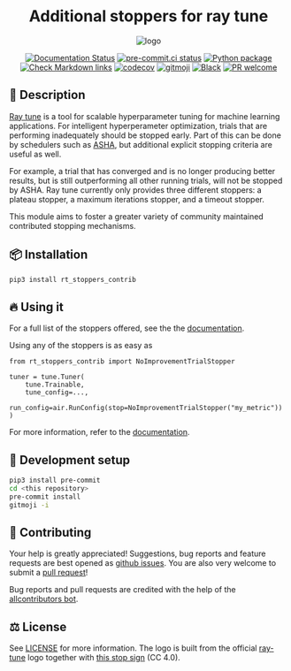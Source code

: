 <div align="center">

# Additional stoppers for ray tune

![logo](https://user-images.githubusercontent.com/13602468/207724747-2f86dc4d-0c09-4d8f-9e7f-37614a0dab9d.png)

<!-- ALL-CONTRIBUTORS-BADGE:START - Do not remove or modify this section -->
<!-- ALL-CONTRIBUTORS-BADGE:END -->
<!-- [![Documentation Status](https://readthedocs.org/projects/ray-tune-stoppers-contrib/badge/?version=latest)](https://ray-tune-stoppers-contrib.readthedocs.io/) -->
<!-- [![Pypi status](https://badge.fury.io/py/ray-tune-stoppers-contrib.svg)](https://pypi.org/project/ray-tune-stoppers-contrib/) -->

[![Documentation Status](https://readthedocs.org/projects/ray-tune-stoppers-contrib/badge/?version=latest)](https://ray-tune-stoppers-contrib.readthedocs.io/en/latest/?badge=latest)
[![pre-commit.ci status](https://results.pre-commit.ci/badge/github/klieret/ray-tune-stoppers-contrib/main.svg)](https://results.pre-commit.ci/latest/github/klieret/ray-tune-stoppers-contrib/main)
[![Python package](https://github.com/klieret/ray-tune-stoppers-contrib/actions/workflows/test.yaml/badge.svg)](https://github.com/klieret/ray-tune-stoppers-contrib/actions/workflows/test.yaml)
[![Check Markdown links](https://github.com/klieret/ray-tune-stoppers-contrib/actions/workflows/check-links.yaml/badge.svg)](https://github.com/klieret/ray-tune-stoppers-contrib/actions/workflows/check-links.yaml)
[![codecov](https://codecov.io/github/klieret/ray-tune-stoppers-contrib/branch/main/graph/badge.svg?token=6MQZ4LODE5)](https://codecov.io/github/klieret/ray-tune-stoppers-contrib)
[![gitmoji](https://img.shields.io/badge/gitmoji-%20😜%20😍-FFDD67.svg)](https://gitmoji.dev)
[![Black](https://img.shields.io/badge/code%20style-black-000000.svg)](https://github.com/python/black)
[![PR welcome](https://img.shields.io/badge/PR-Welcome-%23FF8300.svg)](https://git-scm.com/book/en/v2/GitHub-Contributing-to-a-Project)

</div>

## 📝 Description

[Ray tune][ray-tune] is a tool for scalable hyperparameter tuning for machine learning applications.
For intelligent hyperperameter optimization, trials that are performing inadequately should be stopped early.
Part of this can be done by schedulers such as [ASHA][asha-paper], but additional explicit stopping criteria are useful as well.

For example, a trial that has converged and is no longer producing better results, but is still outperforming all other running trials, will not be stopped by ASHA.
Ray tune currently only provides three different stoppers: a plateau stopper, a maximum iterations stopper, and a timeout stopper.

This module aims to foster a greater variety of community maintained contributed stopping mechanisms.

## 📦 Installation

```bash
pip3 install rt_stoppers_contrib
```

## 🔥 Using it

For a full list of the stoppers offered, see the the [documentation][doc-all-stoppers].

Using any of the stoppers is as easy as

```python3
from rt_stoppers_contrib import NoImprovementTrialStopper

tuner = tune.Tuner(
    tune.Trainable,
    tune_config=...,
    run_config=air.RunConfig(stop=NoImprovementTrialStopper("my_metric"))
)
```

For more information, refer to the [documentation][docs].

## 🧰 Development setup

```bash
pip3 install pre-commit
cd <this repository>
pre-commit install
gitmoji -i
```

## 💖 Contributing

Your help is greatly appreciated! Suggestions, bug reports and feature requests are best opened as [github issues](https://github.com/klieret/ray-tune-stoppers-contrib/issues). You are also very welcome to submit a [pull request](https://github.com/klieret/ray-tune-stoppers-contrib/pulls)!

Bug reports and pull requests are credited with the help of the [allcontributors bot](https://allcontributors.org/).

<!-- ## ✨ Contributors -->
<!--  -->
<!-- Thanks goes to these wonderful people ([emoji key](https://allcontributors.org/docs/en/emoji-key)): -->
<!--  -->
<!-- ALL-CONTRIBUTORS-LIST:START - Do not remove or modify this section -->
<!-- prettier-ignore-start -->
<!-- markdownlint-disable -->
<!-- markdownlint-restore -->
<!-- prettier-ignore-end -->

<!-- ALL-CONTRIBUTORS-LIST:END -->
<!--  -->
<!-- This project follows the [all-contributors](https://github.com/all-contributors/all-contributors) specification. Contributions of any kind welcome! -->

## ⚖️ License

See [LICENSE](LICENSE.txt) for more information. The logo is built from the official [ray-tune][ray-tune] logo
together with [this stop sign][stop-sign] (CC 4.0).

[ray-tune]: https://docs.ray.io/en/latest/tune/index.html
[asha-paper]: https://arxiv.org/abs/1810.05934
[docs]: https://ray-tune-stoppers-contrib.readthedocs.io/
[stop-sign]: https://commons.wikimedia.org/wiki/File:Stop-sign.jpg
[doc-all-stoppers]: https://ray-tune-stoppers-contrib.readthedocs.io/en/latest/autoapi/rt_stoppers_contrib/index.html
